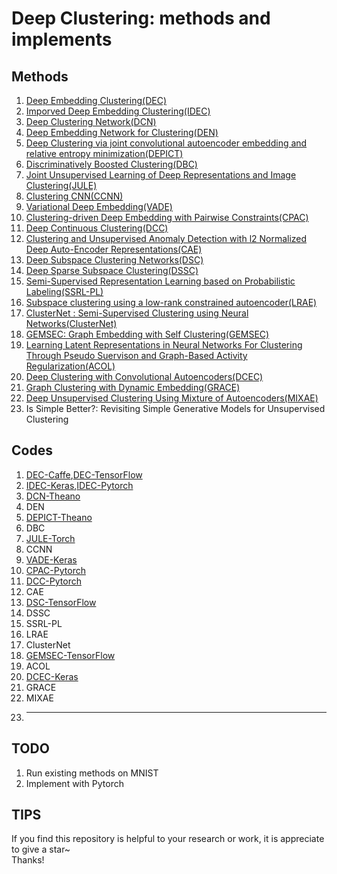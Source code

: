 # Deep Clustering: methods and implements

## Methods
1. [Deep Embedding Clustering(DEC)](http://proceedings.mlr.press/v48/xieb16.pdf)
2. [Imporved Deep Embedding Clustering(IDEC)](https://www.ijcai.org/proceedings/2017/0243.pdf)
3. [Deep Clustering Network(DCN)](https://arxiv.org/pdf/1610.04794v1.pdf)
4. [Deep Embedding Network for Clustering(DEN)](https://ieeexplore.ieee.org/document/6976982/)
5. [Deep Clustering via joint convolutional autoencoder embedding and relative entropy minimization(DEPICT)](https://arxiv.org/pdf/1704.06327.pdf)
6. [Discriminatively Boosted Clustering(DBC)](https://arxiv.org/pdf/1703.07980.pdf)
7. [Joint Unsupervised Learning of Deep Representations and Image Clustering(JULE)](https://arxiv.org/pdf/1604.03628.pdf)
8. [Clustering CNN(CCNN)](https://arxiv.org/pdf/1712.01056.pdf)
9. [Variational Deep Embedding(VADE)](https://arxiv.org/pdf/1611.05148.pdf)
10. [Clustering-driven Deep Embedding with Pairwise Constraints(CPAC)](https://arxiv.org/pdf/1803.08457.pdf)
11. [Deep Continuous Clustering(DCC)](https://arxiv.org/pdf/1803.01449.pdf)
12. [Clustering and Unsupervised Anomaly Detection with l2 Normalized Deep Auto-Encoder Representations(CAE)](https://arxiv.org/pdf/1802.00187.pdf)
13. [Deep Subspace Clustering Networks(DSC)](http://papers.nips.cc/paper/6608-deep-subspace-clustering-networks.pdf)
14. [Deep Sparse Subspace Clustering(DSSC)](https://arxiv.org/pdf/1709.08374.pdf)
15. [Semi-Supervised Representation Learning based on Probabilistic Labeling(SSRL-PL)]()
16. [Subspace clustering using a low-rank constrained autoencoder(LRAE)](https://www.sciencedirect.com/science/article/pii/S0020025517309659)
17. [ClusterNet : Semi-Supervised Clustering using Neural Networks(ClusterNet)](https://arxiv.org/pdf/1806.01547.pdf)
18. [GEMSEC: Graph Embedding with Self Clustering(GEMSEC)](https://arxiv.org/pdf/1802.03997.pdf)
19. [Learning Latent Representations in Neural Networks For Clustering Through Pseudo Suervison and Graph-Based Activity Regularization(ACOL)](https://openreview.net/pdf?id=HkMvEOlAb)
20. [Deep Clustering with Convolutional Autoencoders(DCEC)](https://www.researchgate.net/profile/Xifeng_Guo/publication/320658590_Deep_Clustering_with_Convolutional_Autoencoders/links/5a2ba172aca2728e05dea395/Deep-Clustering-with-Convolutional-Autoencoders.pdf)
21. [Graph Clustering with Dynamic Embedding(GRACE)](https://arxiv.org/pdf/1712.08249.pdf)
22. [Deep Unsupervised Clustering Using Mixture of Autoencoders(MIXAE)](https://arxiv.org/pdf/1712.07788.pdf)
23. Is Simple Better?: Revisiting Simple Generative Models for Unsupervised Clustering
## Codes
1. [DEC-Caffe](https://github.com/piiswrong/dec),[DEC-TensorFlow](https://github.com/danathughes/DeepEmbeddedClustering)
2. [IDEC-Keras](https://github.com/XifengGuo/IDEC),[IDEC-Pytorch](https://github.com/dawnranger/IDEC-pytorch)
3. [DCN-Theano](https://github.com/boyangumn/DCN-New)
4. DEN
5. [DEPICT-Theano](https://github.com/herandy/DEPICT)
6. DBC
7. [JULE-Torch](https://github.com/jwyang/JULE.torch)
8. CCNN
9. [VADE-Keras](https://github.com/slim1017/VaDE)
10. [CPAC-Pytorch](https://github.com/sharonFogel/CPAC)
11. [DCC-Pytorch](https://github.com/shahsohil/DCC)
12. CAE
13. [DSC-TensorFlow](https://github.com/panji1990/Deep-subspace-clustering-networks)
14. DSSC
15. SSRL-PL
16. LRAE
17. ClusterNet
18. [GEMSEC-TensorFlow](https://github.com/benedekrozemberczki/GEMSEC)
19. ACOL
20. [DCEC-Keras](https://github.com/XifengGuo/DCEC)
21. GRACE
22. MIXAE
23. ___

## TODO
1. Run existing methods on MNIST
2. Implement with Pytorch

## TIPS
If you find this repository is helpful to your research or work, it is appreciate to give a star~  
Thanks!

